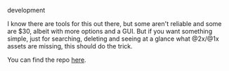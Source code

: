 development

I know there are tools for this out there, but some aren't reliable and some are $30, albeit with more options and a GUI. But if you want something simple, just for searching, deleting and seeing at a glance what @2x/@1x assets are missing, this should do the trick.

You can find the repo [here](https://github.com/rolandleth/Unused.rb).